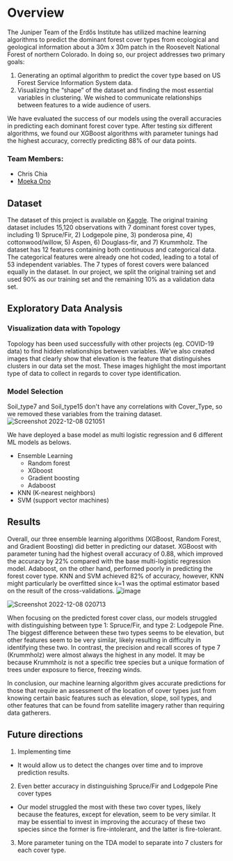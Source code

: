 # Overview
The Juniper Team of the Erdős Institute has utilized machine learning algorithms to predict the dominant forest cover types from ecological and geological information about a 30m x 30m patch in the Roosevelt National Forest of northern Colorado. In doing so, our project addresses two primary goals:
1. Generating an optimal algorithm to predict the cover type based on US Forest Service Information System data.
2. Visualizing the “shape” of the dataset and finding the most essential variables in clustering. We wished to communicate relationships between features to a wide audience of users.

We have evaluated the success of our models using the overall accuracies in predicting each dominant forest cover type. After testing six different algorithms, we found our XGBoost algorithms with parameter tunings had the highest accuracy, correctly predicting 88% of our data points.

### Team Members:
- Chris Chia
- [Moeka Ono](https://www.linkedin.com/in/moeka-ono/)

## Dataset
The dataset of this project is available on [Kaggle](https://www.kaggle.com/competitions/forest-cover-type-kernels-only/data). The original training dataset includes 15,120 observations with 7 dominant forest cover types, including 1) Spruce/Fir, 2) Lodgepole pine, 3) ponderosa pine, 4) cottonwood/willow, 5) Aspen, 6) Douglass-fir, and 7) Krummholz. The dataset has 12 features containing both continuous and categorical data. The categorical features were already one hot coded, leading to a total of 53 independent variables. The 7 types of forest covers were balanced equally in the dataset. In our project, we split the original training set and used 90% as our training set and the remaining 10% as a validation data set. 

## Exploratory Data Analysis
### Visualization data with Topology
Topology has been used successfully with other projects (eg. COVID-19 data) to find hidden relationships between variables. We’ve also created images that clearly show that elevation is the feature that distinguishes clusters in our data set the most. These images highlight the most important type of data to collect in regards to cover type identification.  



### Model Selection
Soil_type7 and Soil_type15 don't have any correlations with Cover_Type, so we removed these variables from the training dataset.
![Screenshot 2022-12-08 021051](https://user-images.githubusercontent.com/90373346/206393635-1da26d83-82b7-4b5f-83b9-c1cc68e1408e.png)


We have deployed a base model as multi logistic regression and 6 different ML models as belows.

- Ensemble Learning
  - Random forest
  - XGboost
  - Gradient boosting
  - Adaboost
- KNN (K-nearest neighbors)
- SVM (support vector machines)

## Results
Overall, our three ensemble learning algorithms (XGBoost, Random Forest, and Gradient Boosting) did better in predicting our dataset. XGBoost with parameter tuning had the highest overall accuracy of 0.88, which improved the accuracy by 22% compared with the base multi-logistic regression model. Adaboost, on the other hand, performed poorly in predicting the forest cover type. KNN and SVM achieved 82% of accuracy, however, KNN might particularly be overfitted since k=1 was the optimal estimator based on the result of the cross-validations.
![image](https://user-images.githubusercontent.com/90373346/206393809-4658da1e-d34d-4cca-a9c1-f21c5ded8ade.png)


![Screenshot 2022-12-08 020713](https://user-images.githubusercontent.com/90373346/206393399-111952a1-a007-4d73-b1e2-67728e1eba46.png)




When focusing on the predicted forest cover class, our models struggled with distinguishing between type 1: Spruce/Fir, and type 2: Lodgepole Pine. The biggest difference between these two types seems to be elevation, but other features seem to be very similar, likely resulting in difficulty in identifying these two. In contrast, the precision and recall scores of type 7 (Krummholz) were almost always the highest in any model. It may be because Krummholz is not a specific tree species but a unique formation of trees under exposure to fierce, freezing winds.  


In conclusion, our machine learning algorithm gives accurate predictions for those that require an assessment of the location of cover types just from knowing certain basic features such as elevation, slope, soil types, and other features that can be found from satellite imagery rather than requiring data gatherers.

## Future directions
1. Implementing time
- It would allow us to detect the changes over time and to improve prediction results.
2. Even better accuracy in distinguishing Spruce/Fir and Lodgepole Pine cover types
  -  Our model struggled the most with these two cover types, likely because the features, except for elevation, seem to be very similar. It may be essential to invest in improving the accuracy of these two species since the former is fire-intolerant, and the latter is fire-tolerant.
3. More parameter tuning on the TDA model to separate into 7 clusters for each cover type.
